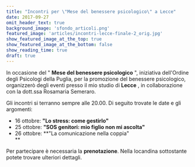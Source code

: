 ```yaml
---
title: "Incontri per \"Mese del benessere psicologico\" a Lecce"
date: 2017-09-27
omit_header_text: true
background_image: 'sfondo_articoli.png'
featured_image: 'articles/incontri-lecce-finale-2_orig.jpg'
show_featured_image_at_the_top: true
show_featured_image_at_the_bottom: false
show_reading_time: true
draft: true
---
```


In occasione del " **Mese del benessere psicologico** ", iniziativa
dell'Ordine degli Psicologi della Puglia, per la promozione del benessere
psicologico, organizzerò degli eventi presso il mio studio di **Lecce** , in
collaborazione con la dott.ssa Rosamaria Semeraro.  
  
Gli incontri si terranno sempre alle 20.00. Di seguito trovate le date e gli
argomenti:  

  * 16 ottobre: **"Lo stress: come gestirlo"**
  * 25 ottobre: **"SOS genitori: mio figlio non mi ascolta"**
  * 26 ottobre: **"La comunicazione nella coppia"  
**

  
Per partecipare è necessaria la **prenotazione**. Nella locandina sottostante
potete trovare ulteriori dettagli.

